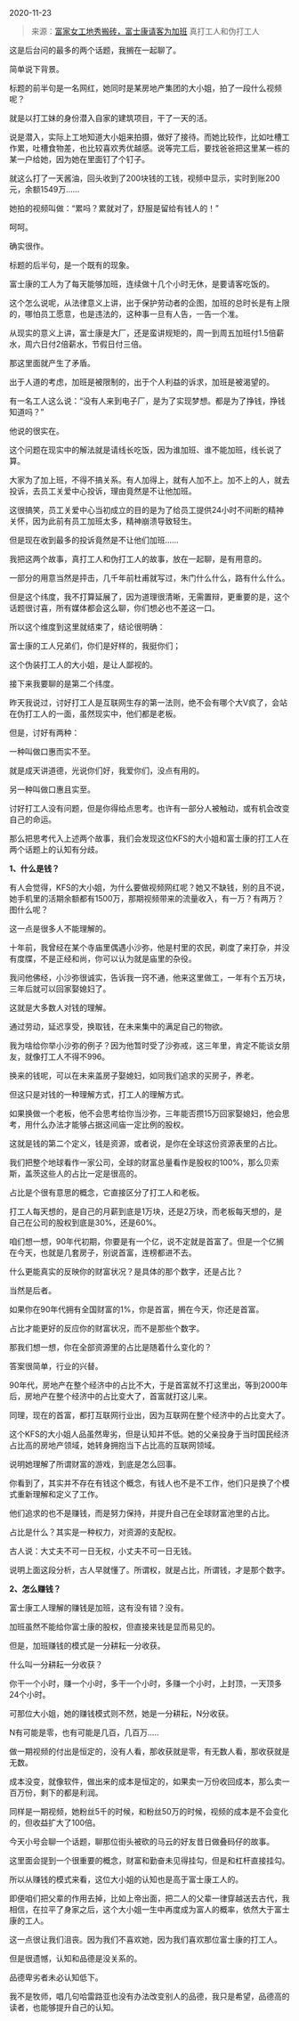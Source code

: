 2020-11-23

> 来源：[富家女工地秀搬砖，富士康请客为加班](http://mp.weixin.qq.com/s?__biz=MzU0MjYwNDU2Mw==&mid=2247494049&idx=2&sn=a1de932156108e92b86ea0461b8ea2bc&chksm=fb1a85ddcc6d0ccb17c47c7c1c0c23fe3e1a6ec0e0accf6d94a4c3715f05a629815a3d65b1a4&scene=27#wechat_redirect)
> 真打工人和伪打工人

这是后台问的最多的两个话题，我搁在一起聊了。

  

简单说下背景。

  

标题的前半句是一名网红，她同时是某房地产集团的大小姐，拍了一段什么视频呢？

  

就是以打工妹的身份潜入自家的建筑项目，干了一天的活。

  

说是潜入，实际上工地知道大小姐来拍摄，做好了接待。而她比较作，比如吐槽工作累，吐槽食物差，也比较喜欢秀优越感。说等完工后，要找爸爸把这里某一栋的某一户给她，因为她在里面钉了个钉子。

  

就这么打了一天酱油，回头收到了200块钱的工钱，视频中显示，实时到账200元，余额1549万......

  

她拍的视频叫做：“累吗？累就对了，舒服是留给有钱人的！”

  

呵呵。

  

确实很作。

  

标题的后半句，是一个既有的现象。

  

富士康的工人为了每天能够加班，连续做十几个小时无休，是要请客吃饭的。

  

这个怎么说呢，从法律意义上讲，出于保护劳动者的企图，加班的总时长是有上限的，哪怕员工愿意，也是违法的，这种事一旦有人告，一告一个准。

  

从现实的意义上讲，富士康是大厂，还是蛮讲规矩的，周一到周五加班付1.5倍薪水，周六日付2倍薪水，节假日付三倍。

  

那这里面就产生了矛盾。

  

出于人道的考虑，加班是被限制的，出于个人利益的诉求，加班是被渴望的。

  

有一名工人这么说：“没有人来到电子厂，是为了实现梦想。都是为了挣钱，挣钱知道吗？”

  

他说的很实在。

  

这个问题在现实中的解法就是请线长吃饭，因为谁加班、谁不能加班，线长说了算。

  

大家为了加上班，不得不搞关系。有人加得上，就有人加不上。加不上的人，就去投诉，去员工关爱中心投诉，理由竟然是不让他加班。

  

这很搞笑，员工关爱中心当初成立的目的是为了给员工提供24小时不间断的精神关怀，因为此前有员工加班太多，精神崩溃导致轻生。

  

但是现在收到最多的投诉竟然是不让他们加班......

  

我把这两个故事，真打工人和伪打工人的故事，放在一起聊，是有用意的。

  

一部分的用意当然是抨击，几千年前杜甫就写过，朱门什么什么，路有什么什么。

  

但是这个纬度，我不打算延展了，因为道理很清晰，无需置辩，更重要的是，这个话题很讨喜，所有媒体都会这么聊，你们想必也不差这一口。

  

所以这个维度到这里就结束了，结论很明确：

  

富士康的工人兄弟们，你们是好样的，我挺你们；

这个伪装打工人的大小姐，是让人鄙视的。

  

接下来我要聊的是第二个纬度。

  

昨天我说过，讨好打工人是互联网生存的第一法则，绝不会有哪个大V疯了，会站在伪打工人的一面，虽然现实中，他们都是老板。

  

但是，讨好有两种：

  

一种叫做口惠而实不至。

  

就是成天讲道德，光说你们好，我爱你们，没点有用的。

  

另一种叫做口惠且实至。

  

讨好打工人没有问题，但是你得给点思考。也许有一部分人被触动，或有机会改变自己的命运。

  

那么把思考代入上述两个故事，我们会发现这位KFS的大小姐和富士康的打工人在两个话题上的认知有分歧。

  

 **1、什么是钱？**

  

有人会觉得，KFS的大小姐，为什么要做视频网红呢？她又不缺钱，别的且不说，她手机里的活期余额都有1500万，那期视频带来的流量收入，有一万？有两万？图什么呢？

  

这一点是很多人不能理解的。

  

十年前，我曾经在某个寺庙里偶遇小沙弥，他是村里的农民，剃度了来打杂，并没有度牒，不是正经和尚，你可以认为就是庙里的杂役。

  

我问他佛经，小沙弥很诚实，告诉我一窍不通，他来这里做工，一年有个五万块，三年后就可以回家娶媳妇了。

  

这就是大多数人对钱的理解。

  

通过劳动，延迟享受，换取钱，在未来集中的满足自己的物欲。

  

我为啥给你举小沙弥的例子？因为他暂时受了沙弥戒，这三年里，肯定不能谈女朋友，就像打工人不得不996。

  

换来的钱呢，可以在未来盖房子娶媳妇，如同我们追求的买房子，养老。

  

但这只是对钱的一种理解方式，打工人的理解方式。

  

如果换做一个老板，他不会思考给你当沙弥，三年能否攒15万回家娶媳妇，他会思考，用什么办法才能够占据这间庙一定比例的股权。

  

这就是钱的第二个定义，钱是资源，或者说，是你在全球这份资源表里的占比。

  

我们把整个地球看作一家公司，全球的财富总量看作是股权的100%，那么贝索斯，盖茨这些人的占比一定是很高的。

  

占比是个很有意思的概念，它直接区分了打工人和老板。

  

打工人每天想的，是自己的月薪到底是1万块，还是2万块，而老板每天想的，是自己在公司的股权到底是30%，还是60%。

  

咱们想一想，90年代初期，你要是有一个亿，说不定就是首富了。但是一个亿搁在今天，也就是几套房子，别说首富，连榜都进不去。

  

什么更能真实的反映你的财富状况？是具体的那个数字，还是占比？

  

当然是后者。

  

如果你在90年代拥有全国财富的1%，你是首富，搁在今天，你还是首富。

  

占比才能更好的反应你的财富状况，而不是那些个数字。

  

那我们想一想，你在全部资源里的占比是随着什么变化的？

  

答案很简单，行业的兴替。

  

90年代，房地产在整个经济中的占比不大，于是首富就不打这里出，等到2000年后，房地产在整个经济中的占比变大了，首富就打这儿来。

  

同理，现在的首富，都打互联网行业出，因为互联网在整个经济中的占比变大了。

  

这个KFS的大小姐人品虽然卑劣，但是认知并不低。她的父亲投身于当时国民经济占比高的房地产领域，她转身拥抱当下占比高的互联网领域。

  

说明她理解了所谓财富的游戏，到底是怎么回事。

  

你看到了，其实并不存在有钱这个概念，有钱人也不是不工作，他们只是换了个模式重新理解和定义了工作。

  

他们追求的也不是赚钱，而是努力保持，并提升自己在全球财富池里的占比。

  

占比是什么？其实是一种权力，对资源的支配权。

  

古人说：大丈夫不可一日无权，小丈夫不可一日无钱。

  

说明上面这段分析，古人早就懂了。所谓权，就是占比，所谓钱，才是那个数字。

  

 **2、怎么赚钱？**

  

富士康工人理解的赚钱是加班，这有没有错？没有。

  

加班虽然不能给你富士康的股权，但直接来钱是显而易见的。

  

但是，加班赚钱的模式是一分耕耘一分收获。

  

什么叫一分耕耘一分收获？

  

你干一个小时，赚一个小时，多干一个小时，多赚一个小时，上封顶，一天顶多24个小时。

  

可那位大小姐，她的赚钱模式则不然，她是一分耕耘，N分收获。

  

N有可能是零，也有可能是几百，几百万.....

  

做一期视频的付出是恒定的，没有人看，那收获就是零，有无数人看，那收获就是无数。

  

成本没变，就像软件，做出来的成本是恒定的，如果卖一万份收回成本，那么卖一百万份，剩下的都是利润。

  

同样是一期视频，她粉丝5千的时候，和粉丝50万的时候，视频的成本是不会变化的，但收益扩大了100倍。

  

今天小号会聊一个话题，聊那位街头被砍的马云的好友昔日做叠码仔的故事。

  

这里面会提到一个很重要的概念，财富和勤奋未见得挂勾，但是和杠杆直接挂勾。

  

所以从赚钱的模式来看，这位大小姐的认知也是高于富士康工人的。

  

即便咱们把父辈的作用去掉，比如上帝出面，把二人的父辈一律穿越送去古代，我相信，在拉平了身家之后，这个大小姐一生中再度成为富人的概率，依然大于富士康的工人。

  

这一点很让我们沮丧。因为我们不喜欢她，因为我们喜欢那位富士康的打工人。

  

但是很遗憾，认知和品德是没关系的。

  

品德卑劣者未必认知低下。

  

我不是牧师，唱几句哈雷路亚也没有办法改变别人的品德，我只是希望，品德高的读者，也能够提升自己的认知。

